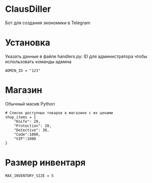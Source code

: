 # ClausDiller
Бот для создания экономики в Telegram 
# Установка
Указать данные в файле handlers.py:
ID для администратора чтобы использовать команды админа
```(python)
ADMIN_ID = "123"
```
# Магазин
Обычный масив Python

```(python)
# Список доступных товаров в магазине с их ценами
shop_items = {
    "Knife": 20,
    "Protection": 20,
    "Detective": 30,
    "Code":1000,
    "VIP":1000
}
```
# Размер инвентаря
```(python)
MAX_INVENTORY_SIZE = 5
```

